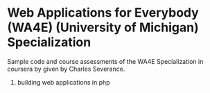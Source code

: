<h1>Web Applications for Everybody (WA4E) (University of Michigan) Specialization</h1>
<p>Sample code and course assessments of the WA4E Specialization in coursera by given by Charles Severance.</p>
<ol>
  <li>building web applications in php</li>
</ol>
